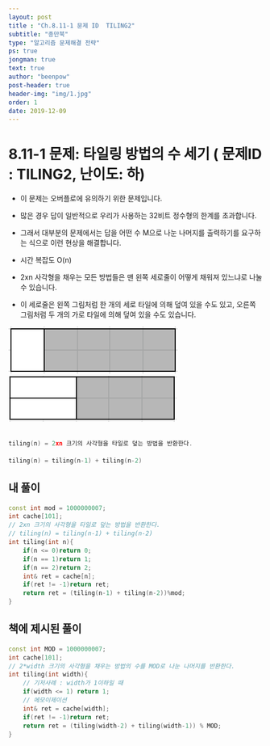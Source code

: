 ```yaml
---
layout: post
title : "Ch.8.11-1 문제 ID  TILING2"
subtitle: "종만북"
type: "알고리즘 문제해결 전략"
ps: true
jongman: true
text: true
author: "beenpow"
post-header: true
header-img: "img/1.jpg"
order: 1
date: 2019-12-09
---
```


# 8.11-1 문제: 타일링 방법의 수 세기 ( 문제ID : TILING2, 난이도: 하)
[algo]: <https://algospot.com/judge/problem/read/TILING2>

- 이 문제는 오버플로에 유의하기 위한 문제입니다.
- 많은 경우 답이 일반적으로 우리가 사용하는 32비트 정수형의 한계를 초과합니다.
- 그래서 대부분의 문제에서는 답을 어떤 수 M으로 나눈 나머지를 출력하기를 요구하는 식으로 이런 현상을
  해결합니다.

- 시간 복잡도 O(n)
- 2xn 사각형을 채우는 모든 방법들은 맨 왼쪽 세로줄이 어떻게 채워져 있느냐로 나눌 수 있습니다.
- 이 세로줄은 왼쪽 그림처럼 한 개의 세로 타일에 의해 덮여 있을 수도 있고, 오른쪽 그림처럼 두 개의
  가로 타일에 의해 덮여 있을 수도 있습니다.

![img1](/img/2019-12-09-Jongman-ch8-11-1-1.png) ![img2](/img/2019-12-09-Jongman-ch8-11-1-2.png)
```cpp

tiling(n) = 2xn 크기의 사각형을 타일로 덮는 방법을 반환한다.

tiling(n) = tiling(n-1) + tiling(n-2)

```

## 내 풀이

```cpp
const int mod = 1000000007;
int cache[101];
// 2xn 크기의 사각형을 타일로 덮는 방법을 반환한다.
// tiling(n) = tiling(n-1) + tiling(n-2)
int tiling(int n){
    if(n <= 0)return 0;
    if(n == 1)return 1;
    if(n == 2)return 2;
    int& ret = cache[n];
    if(ret != -1)return ret;
    return ret = (tiling(n-1) + tiling(n-2))%mod;
}
```

## 책에 제시된 풀이

```cpp
const int MOD = 1000000007;
int cache[101];
// 2*width 크기의 사각형을 채우는 방법의 수를 MOD로 나눈 나머지를 반환한다.
int tiling(int width){
    // 기저사례 : width가 1이하일 때
    if(width <= 1) return 1;
    // 메모이제이션
    int& ret = cache[width];
    if(ret != -1)return ret;
    return ret = (tiling(width-2) + tiling(width-1)) % MOD;
}
```
